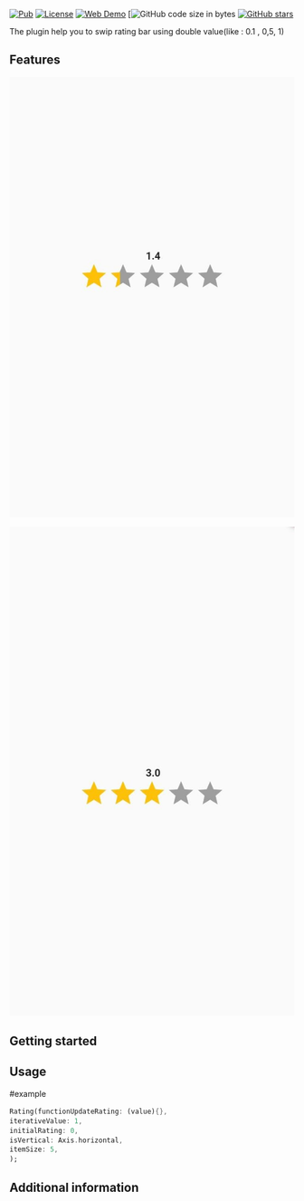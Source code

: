 <!--
This README describes the package. If you publish this package to pub.dev,
this README's contents appear on the landing page for your package.

For information about how to write a good package README, see the guide for
[writing package pages](https://dart.dev/guides/libraries/writing-package-pages).

For general information about developing packages, see the Dart guide for
[creating packages](https://dart.dev/guides/libraries/create-library-packages)
and the Flutter guide for
[developing packages and plugins](https://flutter.dev/developing-packages).
-->

[![Pub](https://img.shields.io/pub/v/rating_bar_swipe)](https://img.shields.io/pub/v/rating_bar_swipe) 
[![License](https://img.shields.io/badge/licence-MIT-orange.svg)](https://github.com/hisham-safade/rating_bar_swipe/blob/master/LICENSE)
[![Web Demo](https://img.shields.io/badge/Web-Demo-blueviolet.svg)](https://github.com/hisham-safade/rating_bar_swipe/)
[![GitHub code size in bytes](https://img.shields.io/github/languages/code-size/hisham-safade/rating_bar_swipe)
[![GitHub stars](https://img.shields.io/github/stars/sarbagyastha/flutter_rating_bar.svg?style=social)](https://github.com/hisham-safade/rating_bar_swipe)

The plugin help you to swip rating bar using double value(like : 0.1 , 0,5, 1)
## Features

![First Way](images/1.4_horizontal.jpeg) 


![Second Way](images/1._horizontal.jpeg) 
## Getting started

## Usage

#example
```dart
Rating(functionUpdateRating: (value){},
iterativeValue: 1,
initialRating: 0,
isVertical: Axis.horizontal,
itemSize: 5,
);
```

## Additional information

 
